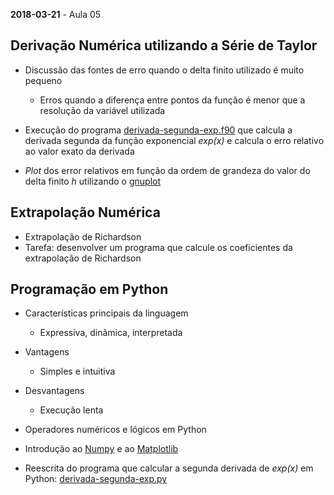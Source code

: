 **2018-03-21** - Aula 05

## Derivação Numérica utilizando a Série de Taylor

* Discussão das fontes de erro quando o delta finito utilizado é muito pequeno
	* Erros quando a diferença entre pontos da função é menor que a resolução da variável utilizada

* Execução do programa [derivada-segunda-exp.f90](derivada-segunda-exp.f90) que calcula a derivada segunda da função exponencial *exp(x)* e calcula o erro relativo ao valor exato da derivada
* *Plot* dos error relativos em função da ordem de grandeza do valor do delta finito *h* utilizando o [gnuplot](http://gnuplot.info)


## Extrapolação Numérica

* Extrapolação de Richardson
* Tarefa: desenvolver um programa que calcule os coeficientes da extrapolação de Richardson

## Programação em Python

* Características principais da linguagem
	* Expressiva, dinâmica, interpretada
* Vantagens
	* Simples e intuitiva
* Desvantagens
	* Execução lenta

* Operadores numéricos e lógicos em Python

* Introdução ao [Numpy](http://www.numpy.org) e ao [Matplotlib](https://matplotlib.org/)

* Reescrita do programa que calcular a segunda derivada de *exp(x)* em Python: [derivada-segunda-exp.py](derivada-segunda-exp.py)
